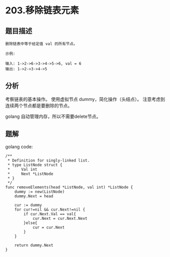 # 203.移除链表元素
## 题目描述
```
删除链表中等于给定值 val 的所有节点。

示例:

输入: 1->2->6->3->4->5->6, val = 6
输出: 1->2->3->4->5
```

## 分析
考察链表的基本操作。
使用虚拟节点 dummy，简化操作（头结点）。
注意考虑到连续两个节点都是要删除的节点。

golang 自动管理内存，所以不需要delete节点。

## 题解
golang code:
```golang
/**
 * Definition for singly-linked list.
 * type ListNode struct {
 *     Val int
 *     Next *ListNode
 * }
 */
func removeElements(head *ListNode, val int) *ListNode {
    dummy := new(ListNode)
    dummy.Next = head

    cur := dummy
    for cur!=nil && cur.Next!=nil {
        if cur.Next.Val == val{
            cur.Next = cur.Next.Next
        }else{
            cur = cur.Next
        }
    }

    return dummy.Next
}
```